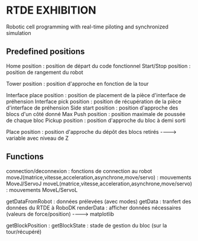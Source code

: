 # RTDE EXHIBITION

Robotic cell programming with real-time piloting and synchronized simulation

## Predefined positions

Home position : position de départ du code fonctionnel
Start/Stop position : position de rangement du robot

Tower position : position d'approche en fonction de la tour

Interface place position : position de placement de la pièce d'interface de préhension
Interface pick position : position de récupération de la pièce d'interface de préhension
Side start position : position d'approche des blocs d'un côté donné
Max Push position : position maximale de poussée de chaque bloc
Pickup position : position d'approche du bloc à demi sorti

Place position : position d'approche du dépôt des blocs retirés ----> variable avec niveau de Z
## Functions

connection/deconnexion : fonctions de connection au robot
moveJ(matrice,vitesse,acceleration,asynchrone,move/servo) : mouvements MoveJ/ServoJ
moveL(matrice,vitesse,acceleration,asynchrone,move/servo) : mouvements MoveL/ServoL

getDataFromRobot : données prélevées (avec modes)
getData : tranfert des données du RTDE à RoboDK
renderData : afficher données nécessaires (valeurs de force/position) ----> matplotlib

getBlockPosition : 
getBlockState : stade de gestion du bloc (sur la tour/récupéré)
